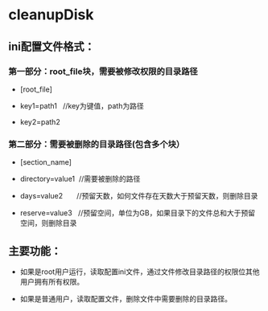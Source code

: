 # cleanupDisk

## ini配置文件格式：
### 第一部分：root_file块，需要被修改权限的目录路径
* [root_file]

* key1=path1   //key为键值，path为路径

* key2=path2

### 第二部分：需要被删除的目录路径(包含多个块）
* [section_name]

* directory=value1  //需要被删除的路径

* days=value2       //预留天数，如何文件存在天数大于预留天数，则删除目录

* reserve=value3    //预留空间，单位为GB，如果目录下的文件总和大于预留空间，则删除目录


## 主要功能：
* 如果是root用户运行，读取配置ini文件，通过文件修改目录路径的权限位其他用户拥有所有权限。

* 如果是普通用户，读取配置文件，删除文件中需要删除的目录路径。
